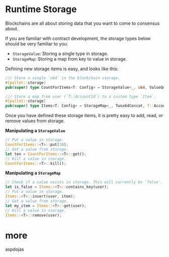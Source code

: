 # Runtime Storage

Blockchains are all about storing data that you want to come to consensus about.

If you are familiar with contract development, the storage types below should be very familiar to you:

* `StorageValue`: Storing a single type in storage.
* `StorageMap`: Storing a map from key to value in storage.

Defining new storage items is easy, and looks like this:

```rust
/// Store a single `u64` in the blockchain storage.
#[pallet::storage]
pub(super) type CountForItems<T: Config> = StorageValue<_, u64, ValueQuery>;

/// Store a map from user (`T::AccountId`) to a custom type `Item`.
#[pallet::storage]
pub(super) type Items<T: Config> = StorageMap<_, Twox64Concat, T::AccountId, Item>;
```

Once you have defined these storage items, it is pretty easy to add, read, or remove values from storage.

**Manipulating a `StorageValue`**

```rust
// Put a value in storage.
CountForItems::<T>::put(10);
// Get a value from storage.
let ten = CountForItems::<T>::get();
// Kill a value in storage.
CountForItems::<T>::kill();
```

**Manipulating a `StorageMap`**

```rust
// Check if a value exists in storage. This will currently be `false`.
let is_false = Items::<T>::contains_key(user);
// Put a value in storage.
Items::<T>::insert(user, item);
// Get a value from storage.
let my_item = Items::<T>::get(user);
// Kill a value in storage.
Items::<T>::remove(user);
```

<!-- slide:break -->

# more

aspdojas
